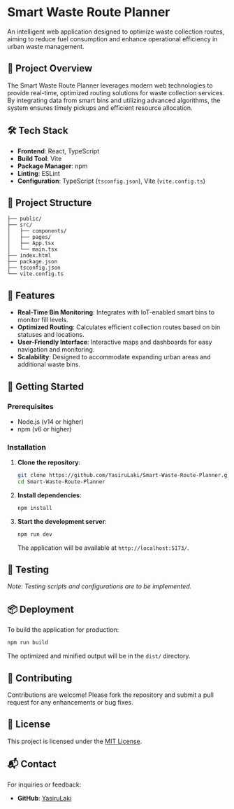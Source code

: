 # Smart Waste Route Planner

An intelligent web application designed to optimize waste collection routes, aiming to reduce fuel consumption and enhance operational efficiency in urban waste management.

## 🚀 Project Overview

The Smart Waste Route Planner leverages modern web technologies to provide real-time, optimized routing solutions for waste collection services. By integrating data from smart bins and utilizing advanced algorithms, the system ensures timely pickups and efficient resource allocation.

## 🛠️ Tech Stack

- **Frontend**: React, TypeScript
- **Build Tool**: Vite
- **Package Manager**: npm
- **Linting**: ESLint
- **Configuration**: TypeScript (`tsconfig.json`), Vite (`vite.config.ts`)

## 📁 Project Structure

```
├── public/
├── src/
│   ├── components/
│   ├── pages/
│   ├── App.tsx
│   └── main.tsx
├── index.html
├── package.json
├── tsconfig.json
└── vite.config.ts
```

## 🚦 Features

- **Real-Time Bin Monitoring**: Integrates with IoT-enabled smart bins to monitor fill levels.
- **Optimized Routing**: Calculates efficient collection routes based on bin statuses and locations.
- **User-Friendly Interface**: Interactive maps and dashboards for easy navigation and monitoring.
- **Scalability**: Designed to accommodate expanding urban areas and additional waste bins.

## 🧰 Getting Started

### Prerequisites

- Node.js (v14 or higher)
- npm (v6 or higher)

### Installation

1. **Clone the repository**:

   ```bash
   git clone https://github.com/YasiruLaki/Smart-Waste-Route-Planner.git
   cd Smart-Waste-Route-Planner
   ```

2. **Install dependencies**:

   ```bash
   npm install
   ```

3. **Start the development server**:

   ```bash
   npm run dev
   ```

   The application will be available at `http://localhost:5173/`.

## 🧪 Testing

*Note: Testing scripts and configurations are to be implemented.*

## 📦 Deployment

To build the application for production:

```bash
npm run build
```

The optimized and minified output will be in the `dist/` directory.

## 🤝 Contributing

Contributions are welcome! Please fork the repository and submit a pull request for any enhancements or bug fixes.

## 📄 License

This project is licensed under the [MIT License](LICENSE).

## 📬 Contact

For inquiries or feedback:

- **GitHub**: [YasiruLaki](https://github.com/YasiruLaki)
